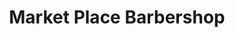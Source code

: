 ---
title: "Market Place Barbershop"
url: /mooresville/market-place-barbershop/
shop: hairdresser
---